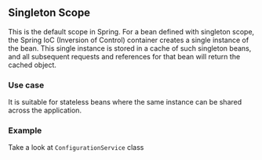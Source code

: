 ## Singleton Scope
This is the default scope in Spring. For a bean defined with singleton scope, the Spring IoC (Inversion of Control) container creates a single instance of the bean. 
This single instance is stored in a cache of such singleton beans, and all subsequent requests and references for that bean will return the cached object.

### Use case
It is suitable for stateless beans where the same instance can be shared across the application.

### Example
Take a look at ```ConfigurationService``` class
